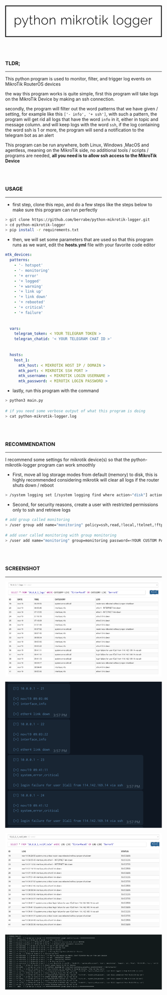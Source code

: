 <p align="center">
  <img src="docs/logo.png">
</p>

<br/><br/>
### TLDR;
---
This python program is used to monitor, filter, and trigger log events on MikroTik RouterOS devices

the way this program works is quite simple, first this program will take logs on the MikroTik Device by making an ssh connection.

secondly, the program will filter out the word patterns that we have given / setting, for example like this `['- info', '+ ssh']`, with such a pattern, the program will get rid all logs that have the word `info` in it, either in topic and message column. and will keep logs with the word `ssh`, if the log containing the word ssh is 1 or more, the program will send a notification to the telegram bot as an alert

This program can be run anywhere, both Linux, Windows ,MacOS and agentless, meaning on the MikroTik side, no additional tools / scripts / programs are needed, **all you need is to allow ssh access to the MikroTik Device**

<br/><br/>
### USAGE
---
- first step, clone this repo, and do a few steps like the steps below to make sure this program can run perfectly
```sh
> git clone https://github.com/berrabe/python-mikrotik-logger.git
> cd python-mikrotik-logger
> pip install -r requirements.txt
```

- then, we will set some parameters that are used so that this program runs as we want, edit the **hosts.yml** file with your favorite code editor
```yaml
mtk_devices:
  patterns:
    - '- hotspot'
    - '- monitoring'
    - '+ error'
    - '+ logged'
    - '+ warning'
    - '+ link up'
    - '+ link down'
    - '+ rebooted'
    - '+ critical'
    - '+ failure'


  vars:
    telegram_token: < YOUR TELEGRAM TOKEN >
    telegran_chatid: '< YOUR TELEGRAM CHAT ID >'


  hosts:
    host_1:
      mtk_host: < MIKROTIK HOST IP / DOMAIN >
      mtk_port: < MIKROTIK SSH PORT >
      mtk_username: < MIKROTIK LOGIN USERNAME >
      mtk_password: < MIROTIK LOGIN PASSWORD >

```

- lastly, run this program with the command
```sh
> python3 main.py

# if you need some verbose output of what this program is doing
> cat python-mikrotik-logger.log
```

<br/><br/>
### RECOMMENDATION
---
I recommend some settings for mikrotik device(s) so that the python-mikrotik-logger program can work smoothly
- First, move all log storage modes from default (memory) to disk, this is highly recommended considering mikrotik will clear all logs if the router shuts down / reboot
```sh
> /system logging set [/system logging find where action~"disk"] action=disk
```

- Second, for security reasons, create a user with restricted permissions only to ssh and retrieve logs
```sh
# add group called monitoring
> /user group add name="monitoring" policy=ssh,read,!local,!telnet,!ftp,!reboot,!write,!policy,!test,!winbox,!password,!web,!sniff,!sensitive,!api,!romon,!dude,!tikapp skin=default

# add user called monitoring with group monitoring
> /user add name="monitoring" group=monitoring password=<YOUR CUSTOM PASSWORD>
```

<br/><br/>
### SCREENSHOT
---
<p align="center">
  <img src="docs/filtered_log.png">
</p>

<p align="center">
  <img src="docs/telegram.png">
</p>

<p align="center">
  <img src="docs/telegram_status.png">
</p>

<p align="center">
  <img src="docs/logger.png">
</p>